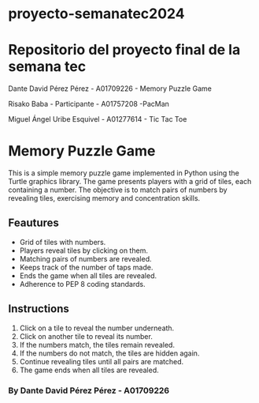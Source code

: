 # proyecto-semanatec2024
# Repositorio del proyecto final de la semana tec

 Dante David Pérez Pérez - A01709226 - Memory Puzzle Game

 Risako Baba - Participante - A01757208 -PacMan

 Miguel Ángel Uribe Esquivel - A01277614 - Tic Tac Toe
 
# Memory Puzzle Game

This is a simple memory puzzle game implemented in Python using the Turtle graphics library. The game presents players with a grid of tiles, each containing a number. The objective is to match pairs of numbers by revealing tiles, exercising memory and concentration skills.

## Feautures

- Grid of tiles with numbers.
- Players reveal tiles by clicking on them.
- Matching pairs of numbers are revealed.
- Keeps track of the number of taps made.
- Ends the game when all tiles are revealed.
- Adherence to PEP 8 coding standards.

## Instructions

1. Click on a tile to reveal the number underneath.
2. Click on another tile to reveal its number.
3. If the numbers match, the tiles remain revealed.
4. If the numbers do not match, the tiles are hidden again.
5. Continue revealing tiles until all pairs are matched.
6. The game ends when all tiles are revealed.

### By Dante David Pérez Pérez - A01709226